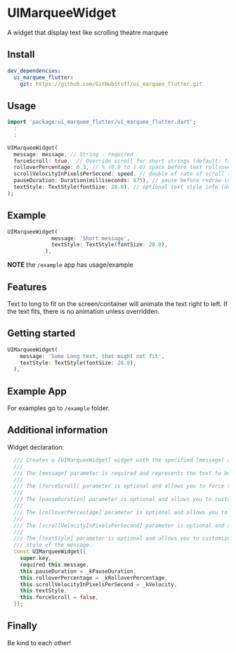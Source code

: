 # UIMarqueeWidget

A widget that display text like scrolling theatre marquee

## Install

```yaml
dev_dependencies:
  ui_marquee_flutter:
    git: https://github.com/GitHubStuff/ui_marquee_flutter.git
```

## Usage

```dart
import 'package:ui_marquee_flutter/ui_marquee_flutter.dart';
  :
  :

UIMarqueeWidget(
  message: message, // String - required
  forceScroll: true,  // Override scroll for short strings (default: false)
  rolloverPercentage: 0.3, // % (0.0 to 1.0) space before text rollsover (default: 0.1)
  scrollVelocityInPixelsPerSecond: speed, // double of rate of scroll (default: 60.0)
  pauseDuration: Duration(milliseconds: 875), // pause before redraw (default: 750ms)
  textStyle: TextStyle(fontSize: 28.0), // optional text style info (default: null)
);
```

## Example

```dart
UIMarqueeWidget(
              message: 'Short message',
              textStyle: TextStyle(fontSize: 28.0),
            ),
```

**NOTE** the ```/example``` app has usage/example

## Features

Text to long to fit on the screen/container will animate the text right to left.
If the text fits, there is no animation unless overridden.

## Getting started

```dart
UIMarqueeWidget(
    message: 'Some Long text, that might not fit',
    textStyle: TextStyle(fontSize: 28.0),
  ),
```

## Example App

For examples go to `/example` folder.

## Additional information

Widget declaration:

```dart
  /// Creates a [UIMarqueeWidget] widget with the specified [message] and [textStyle].
  ///
  /// The [message] parameter is required and represents the text to be displayed.
  ///
  /// The [forceScroll] parameter is optional and allows you to force the text to scroll
  ///
  /// The [pauseDuration] parameter is optional and allows you to customize the pause between scrolls
  ///
  /// The [rolloverPercentage] parameter is optional and allows you to customize the amount of rollover
  ///
  /// The [scrollVelocityInPixelsPerSecond] parameter is optional and allows you to customize the scroll velocity
  ///
  /// The [textStyle] parameter is optional and allows you to customize the text
  /// style of the message.
  const UIMarqueeWidget({
    super.key,
    required this.message,
    this.pauseDuration = _kPauseDuration,
    this.rolloverPercentage = _kRolloverPercentage,
    this.scrollVelocityInPixelsPerSecond = _kVelocity,
    this.textStyle,
    this.forceScroll = false,
  });
```

## Finally

Be kind to each other!
